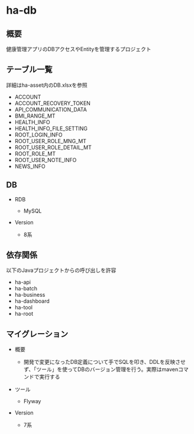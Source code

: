 # ha-db

## 概要
健康管理アプリのDBアクセスやEntityを管理するプロジェクト

## テーブル一覧

詳細はha-asset内のDB.xlsxを参照

- ACCOUNT
- ACCOUNT\_RECOVERY\_TOKEN
- API\_COMMUNICATION\_DATA
- BMI\_RANGE\_MT
- HEALTH\_INFO
- HEALTH\_INFO\_FILE\_SETTING
- ROOT\_LOGIN\_INFO
- ROOT\_USER\_ROLE\_MNG\_MT
- ROOT\_USER\_ROLE\_DETAIL\_MT
- ROOT\_ROLE\_MT
- ROOT\_USER\_NOTE\_INFO
- NEWS\_INFO

## DB
- RDB
    - MySQL

- Version
    - 8系

## 依存関係
以下のJavaプロジェクトからの呼び出しを許容
- ha-api
- ha-batch
- ha-business
- ha-dashboard
- ha-tool
- ha-root

## マイグレーション
- 概要
    - 開発で変更になったDB定義について手でSQLを叩き、DDLを反映させず、「ツール」を使ってDBのバージョン管理を行う。実際はmavenコマンドで実行する

- ツール
    - Flyway

- Version
    - 7系

